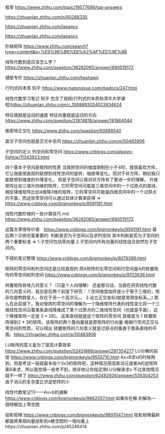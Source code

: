 框架 https://www.zhihu.com/topic/19577698/top-answers

https://zhuanlan.zhihu.com/p/80288335

https://zhuanlan.zhihu.com/japancs

https://zhuanlan.zhihu.com/japancs

阶梯矩阵 https://www.zhihu.com/search?type=content&q=%E9%98%B6%E6%A2%AF%E5%9E%8B

线性代数到底应该怎么学？https://www.zhihu.com/question/36282065/answer/690519172

铺垫专栏 https://zhuanlan.zhihu.com/heshawn

行列式的本质 知乎 https://www.matongxue.com/madocs/247.html

线性代数学习笔记 知乎 包含了视频(行列式的本质和清华大学课程)https://zhuanlan.zhihu.com/c_1068883024023834624

特征值就是运动的速度
特征向量就是运动的方向
https://www.zhihu.com/question/21874816/answer/181864044

施密特正交化 https://www.zhihu.com/question/60689540

直交子空间也就是正交补空间 https://zhuanlan.zhihu.com/p/50483906

子空间的定义 列空间和零空间 https://www.cnblogs.com/always-fight/p/11343923.html

四个基本子空间是矩阵的性质
当我把空间的维度限制在小于4时，我很喜欢方阵，它让我能很直观的联想到线性空间的旋转，缩放等变化。而对于非方阵，期初我只能联想到维度的升降变化，
但是子空间让我对非方阵有了更进一步的理解， 升维矩阵比如三维升四维的矩阵，它的零空间可能是三维空间中的一个过原点的直线，相反降维矩阵比如4维降3维的矩阵，它的零空间可能是四维空间中的一个过原点的平面，而这些零空间可以通过具体计算来获得 => https://www.cnblogs.com/bigmonkey/p/9591191.html

线性代数阶梯的一些计算技巧 md https://www.zhihu.com/question/36282065/answer/690519172

这篇文章很有价值　https://www.cnblogs.com/bigmonkey/p/9591191.html
最后两个示例也蛮重要的: 判断是否为子空间以及求列空间 其中判断是否为子空间的两个重要标准 => 1.子空间包括零向量 2.子空间内所有向量的线性组合依然在子空间内。

不错的笔记整理 https://www.cnblogs.com/bigmonkey/p/8079386.html

矩阵的零空间和列空间还是比较直观的 而A矩阵的左零空间和行空间是A的转置矩阵的零空间和列空间 https://www.cnblogs.com/bigmonkey/p/9703636.html

转置矩阵有啥几何意义？（只是个人向理解）
还是那句话，当我在研究线性代数的几何意义时，我总是在两个前提下研究：
1.空间维度始终是小于等于三维的，除非你是鸭脖星人，存在于另一个高次元。。
2.设立正交坐标(就是常用坐标系。。)
那么在此前提下，我对矩阵的零空间的理解为一个降维矩阵代表的线性变化将一个三维线性空间沿着某条直线降维成了某个过原点的二维线性空间（也就是平面），这个降维矩阵一定是 3 * 2的。
这条直线就是这个矩阵的零空间 其维度为 1
转置矩阵得到2 * 3的矩阵，该矩阵的两个基向量就是原矩阵的行向量
根据行空间正交与零空间的性质，可以得出 转置矩阵的几何意义就是过原点的垂直于那条直线的平面。https://zhuanlan.zhihu.com/p/50483906

LU矩阵的意义是为了提高计算效率 https://www.zhihu.com/question/52451868/answer/297354277
LU分解的前提 https://www.cnblogs.com/bigmonkey/p/9555710.html
Ax=B求x的时候用到，但是考试一般就最多给个3x3的矩阵吧，这种情况用高斯消元或者A的逆矩阵乘B来求，所以我觉得一般考不到，除非他让你指定用LU分解来求x
不过其他情况就不一样了 https://www.zhihu.com/question/62482926/answer/526304253 由于消元的复杂度比求逆矩阵的小

线性代数笔记13——Ax=b的通解 https://www.cnblogs.com/bigmonkey/p/9662057.html
如果存在解 則解為一個特解加上零空間

投影矩陣 https://www.cnblogs.com/bigmonkey/p/9897047.html 投影矩陣最終都是將某個向量投影到n維空間的一個向量上https://zhuanlan.zhihu.com/p/45246414
